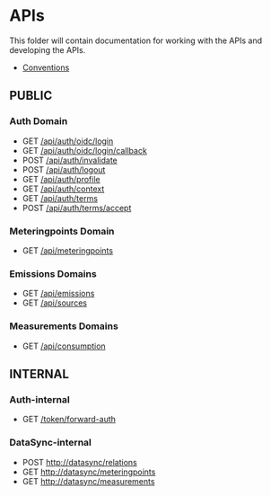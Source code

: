 # APIs

This folder will contain documentation for working with the APIs and developing the APIs.

- [Conventions](conventions.md)

## PUBLIC

### Auth Domain

- GET [/api/auth/oidc/login](auth.md#oidc-login)
- GET [/api/auth/oidc/login/callback](auth.md#oidc-login-callback)
- POST [/api/auth/invalidate](auth.md#oidc-invalidate)
- POST [/api/auth/logout](auth.md#logout)
- GET [/api/auth/profile](auth.md#profile)
- GET [/api/auth/context](auth.md#context)
- GET [/api/auth/terms](auth.md#terms)
- POST [/api/auth/terms/accept](auth.md#accept-terms)

### Meteringpoints Domain

- GET [/api/meteringpoints](meteringpoint.md#get-meteringpoints)

### Emissions Domains

- GET [/api/emissions](emissions.md#get-emissions)
- GET [/api/sources](emissions.md#get-sources-of-energy)

### Measurements Domains

- GET [/api/consumption](measurements.md##get-measurements-for-consumption-data)

## INTERNAL

### Auth-internal

- GET [/token/forward-auth](auth.md#forward-auth)

### DataSync-internal

- POST [http://datasync/relations](datasync.md#create-relations)
- GET [http://datasync/meteringpoints](datasync.md#get-metering-points)
- GET [http://datasync/measurements](datasync.md#get-measurements)

